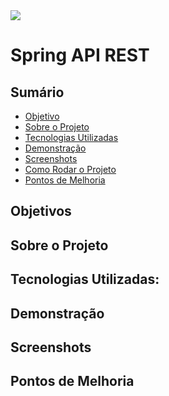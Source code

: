 <img src="https://img.shields.io/badge/STATUS-EM%20DESENVOLVIMENTO-yellow"/>

<h1>Spring API REST</h1>

<h2>Sumário</h2>
<ul>
 <li><a href="#objetivo">Objetivo</a></li> 
 <li><a href="#sobre-o-projeto">Sobre o Projeto</a></li>
 <li><a href="#tecnologias-utilizadas">Tecnologias Utilizadas</a></li>
 <li><a href="#demonstracao">Demonstração</a></li> 
 <li><a href="#screenshots">Screenshots</a></li> 
 <li><a href="#como-rodar-o-projeto">Como Rodar o Projeto</a></li>
 <li><a href="#pontos-de-melhoria">Pontos de Melhoria</a></li> 
</ul>

<h2 id="objetivos">Objetivos</h2>

<h2 id="sobre-o-projeto">Sobre o Projeto</h2>

<h2 id="tecnologias-utilizadas">Tecnologias Utilizadas:</h2>

<h2 id="demonstracao">Demonstração</h2>

<h2 id="screenshots">Screenshots</h2>

<h2 id="como-rodar-o-projeto"</h2>

<h2 id="pontos-de-melhoria">Pontos de Melhoria</h2>
